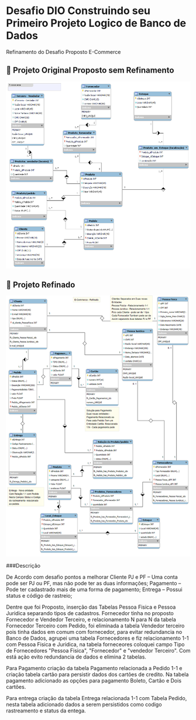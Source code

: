 # Desafio DIO Construindo seu Primeiro Projeto Logico de Banco de Dados


Refinamento do Desafio Proposto E-Commerce 

## 📘 Projeto Original Proposto sem Refinamento

<img src="https://github.com/macgyer73/Ecommerce/blob/main/ecommerce_relational_schema-proposto.png">

## 📘 Projeto Refinado 


<img src="https://github.com/macgyer73/Ecommerce/blob/main/ecommerce_relational_schema-Refinado.png">

###Descrição 

De Acordo com desafio  pontos a melhorar 
Cliente PJ e PF – Uma conta pode ser PJ ou PF, mas não pode ter as duas informações;
Pagamento – Pode ter cadastrado mais de uma forma de pagamento;
Entrega – Possui status e código de rastreio;

Dentre que foi Proposto, inserção das Tabelas Pessoa Fisica e Pessoa Juridica separando tipos de cadastros.
Fornecedor tinha no proposto Fornecedor e Vendedor Terceiro, e relacionamento N para N da tabela Fornecedor 
Terceiro com Pedido, foi eliminada a tabela Vendedor terceiro pois tinha dados em comum com fornecedor, para 
evitar redundancia no Banco de Dados, agrupei uma tabela Fornecedores e fiz relacionamento 1-1 com Pessoa Fisica 
e Juridica, na tabela forneceores coloquei campo Tipo de Fornecedores "Pessoa Fisica", "Fornecedor" e "vendedor
Terceiro". Com está ação evito redundancia de dados e elimina 2 tabelas.

Para Pagamento criação da tabela Pagamento relacionada a Pedido 1-1 e criação tabela cartão para persistir dados
dos cartões de credito. Na tabela pagamento adicionado as opções para pagamento Boleto, Cartão e Dois cartões. 

Para entrega criação da tabela Entrega relacionada 1-1 com Tabela Pedido, nesta tabela adicionado dados a serem persistidos
como codigo rastreamento e status da entega.
